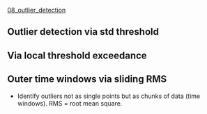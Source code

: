[08_outlier_detection]()

## Outlier detection via std threshold

## Via local threshold exceedance

## Outer time windows via sliding RMS

- Identify outliers not as single points but as chunks of data (time windows). RMS = root mean square.